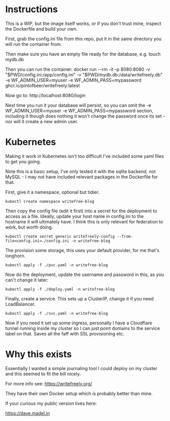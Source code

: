 # Instructions

This is a WIP, but the image itself works, or if you don't trust mine, inspect the Dockerfile and build your own.

First, grab the config.ini file from this repo, put it in the same directory you will run the container from.

Then make sure you have an empty file ready for the database, e.g.
touch mydb.db

Then you can run the container:
docker run --rm -it -p 8080:8080 -v "$PWD/config.ini:/app/config.ini" -v "$PWD/mydb.db:/data/writefreely.db" -e WF_ADMIN_USER=myuser -e WF_ADMIN_PASS=mypassword ghcr.io/pintofbeer/writefreely:latest

Now go to:
http://localhost:8080/login

Next time you run it your database will persist, so you can omit the -e WF_ADMIN_USER=myuser -e WF_ADMIN_PASS=mypassword section, including it though does nothing it won't change the password once its set - nor will it create a new admin user.

# Kubernetes

Making it work in Kubernetes isn't too difficult I've included some yaml files to get you going.

Note this is a basic setup, I've only tested it with the sqlite backend, not MySQL - I may not have included relevant packages in the Dockerfile for that.

First, give it a namespace, optional but tidier.

```
kubectl create namespace writefree-blog
```

Then copy the config file (edit it first) into a secret for the deployment to access as a file. Ideally, update your host name in config.ini to the hostname it will ultimately have. I think this is only relevant for federation to work, but worth doing.

```
kubectl create secret generic writefreely-config --from-file=config.ini=./config.ini -n writefree-blog
```

The provision some storage, this uses your default provider, for me that's longhorn.

```
kubectl apply -f ./pvc.yaml -n writefree-blog
```

Now do the deployment, update the username and password in this, as you can't change it later:

```
kubectl apply -f ./deploy.yaml -n writefree-blog
```

Finally, create a service. This sets up a ClusterIP, change it if you need LoadBalancer.

```
kubectl apply -f ./svc.yaml -n writefree-blog
```

Now if you need it set up some ingress, personally I have a Cloudflare tunnel running inside my cluster so I can just point domains to the service label on that. Saves all the faff with SSL provisioning etc.

# Why this exists

Essentially I wanted a simple journaling tool I could deploy on my cluster and this seemed to fit the bill nicely.

For more info see:
https://writefreely.org/

They have their own Docker setup which is probably better than mine.

If your curious my public version lives here:

https://dave.madel.in
